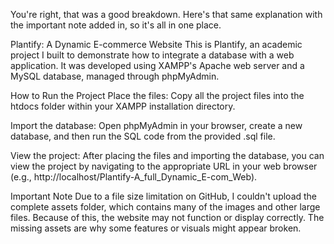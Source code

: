 You're right, that was a good breakdown. Here's that same explanation with the important note added in, so it's all in one place.

Plantify: A Dynamic E-commerce Website
This is Plantify, an academic project I built to demonstrate how to integrate a database with a web application. It was developed using XAMPP's Apache web server and a MySQL database, managed through phpMyAdmin.

How to Run the Project
Place the files: Copy all the project files into the htdocs folder within your XAMPP installation directory.

Import the database: Open phpMyAdmin in your browser, create a new database, and then run the SQL code from the provided .sql file.

View the project: After placing the files and importing the database, you can view the project by navigating to the appropriate URL in your web browser (e.g., http://localhost/Plantify-A_full_Dynamic_E-com_Web).

Important Note
Due to a file size limitation on GitHub, I couldn't upload the complete assets folder, which contains many of the images and other large files. Because of this, the website may not function or display correctly. The missing assets are why some features or visuals might appear broken.

